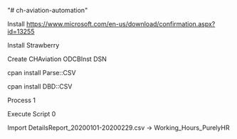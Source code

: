 "# ch-aviation-automation" 

Install https://www.microsoft.com/en-us/download/confirmation.aspx?id=13255

Install Strawberry

Create CHAviation ODCBInst DSN

cpan install Parse::CSV

cpan install DBD::CSV


Process 1 

Execute Script 0

Import DetailsReport_20200101-20200229.csv -> Working_Hours_PurelyHR

